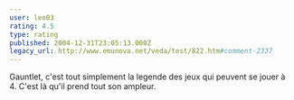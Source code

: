 ```yaml
---
user: leo03
rating: 4.5
type: rating
published: 2004-12-31T23:05:13.000Z
legacy_url: http://www.emunova.net/veda/test/822.htm#comment-2337
---
```

Gauntlet, c'est tout simplement la legende des jeux qui peuvent se jouer à 4\. C'est là qu'il prend tout son ampleur.